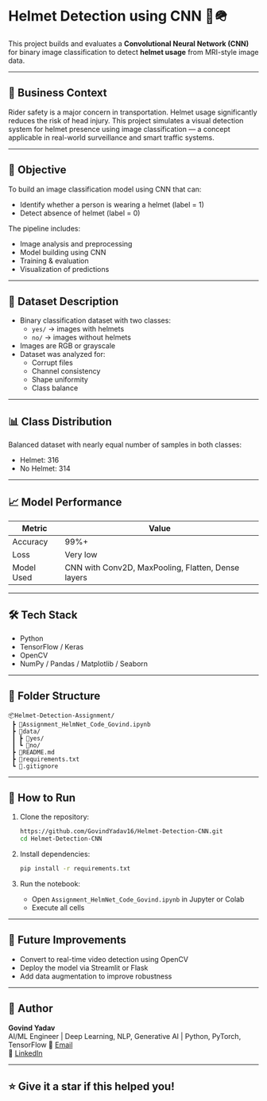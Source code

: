 ﻿# Helmet Detection using CNN 🧠🪖

This project builds and evaluates a **Convolutional Neural Network (CNN)** for binary image classification to detect **helmet usage** from MRI-style image data.

---

## 🚀 Business Context

Rider safety is a major concern in transportation. Helmet usage significantly reduces the risk of head injury. This project simulates a visual detection system for helmet presence using image classification — a concept applicable in real-world surveillance and smart traffic systems.

---

## 🎯 Objective

To build an image classification model using CNN that can:
- Identify whether a person is wearing a helmet (label = 1)
- Detect absence of helmet (label = 0)

The pipeline includes:
- Image analysis and preprocessing
- Model building using CNN
- Training & evaluation
- Visualization of predictions

---

## 🧠 Dataset Description

- Binary classification dataset with two classes:
  - `yes/` → images with helmets
  - `no/` → images without helmets
- Images are RGB or grayscale
- Dataset was analyzed for:
  - Corrupt files
  - Channel consistency
  - Shape uniformity
  - Class balance

---

## 📊 Class Distribution

Balanced dataset with nearly equal number of samples in both classes:
- Helmet: 316
- No Helmet: 314

---

## 📈 Model Performance

| Metric         | Value |
|----------------|-------|
| Accuracy       | 99%+  |
| Loss           | Very low |
| Model Used     | CNN with Conv2D, MaxPooling, Flatten, Dense layers |

---

## 🛠️ Tech Stack

- Python
- TensorFlow / Keras
- OpenCV
- NumPy / Pandas / Matplotlib / Seaborn

---

## 📁 Folder Structure

```
📦Helmet-Detection-Assignment/
 ┣ 📜Assignment_HelmNet_Code_Govind.ipynb
 ┣ 📂data/
 ┃ ┣ 📂yes/
 ┃ ┗ 📂no/
 ┣ 📜README.md
 ┣ 📜requirements.txt
 ┗ 📜.gitignore
```

---

## 📝 How to Run

1. Clone the repository:
   ```bash
   https://github.com/GovindYadav16/Helmet-Detection-CNN.git
   cd Helmet-Detection-CNN
   ```

2. Install dependencies:
   ```bash
   pip install -r requirements.txt
   ```

3. Run the notebook:
   - Open `Assignment_HelmNet_Code_Govind.ipynb` in Jupyter or Colab
   - Execute all cells

---

## 📌 Future Improvements

- Convert to real-time video detection using OpenCV
- Deploy the model via Streamlit or Flask
- Add data augmentation to improve robustness

---

## 👤 Author

**Govind Yadav**  
AI/ML Engineer | Deep Learning, NLP, Generative AI | Python, PyTorch, TensorFlow
📧 [Email](mailto:yadavgovind16@gmail.com)  
🔗 [LinkedIn](https://www.linkedin.com/in/govind-yadav-3ba6a8b9/)

---

## ⭐️ Give it a star if this helped you!
